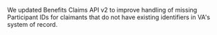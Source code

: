 We updated Benefits Claims API v2 to improve handling of missing Participant IDs for claimants that do not have existing identifiers in VA's system of record.
